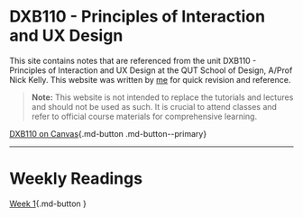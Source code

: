 <!-- index.md -->

<!-- This is a comment in HTML, it won't be rendered -->

# DXB110 - Principles of Interaction and UX Design

This site contains notes that are referenced from the unit DXB110 - Principles of Interaction and UX Design at the QUT School of Design, A/Prof Nick Kelly. This website was written by [me](https://github.com/peachnono) for quick revision and reference.

> **Note:** This website is not intended to replace the tutorials and lectures and should not be used as such. It is crucial to attend classes and refer to official course materials for comprehensive learning.

[DXB110 on Canvas](https://canvas.qut.edu.au/courses/16909){.md-button .md-button--primary}

---
# Weekly Readings
[Week 1](http://nickkellyresearch.com/wp-content/uploads/2022/02/DXB110-Week_1-What_is_IXD.pdf){.md-button }

